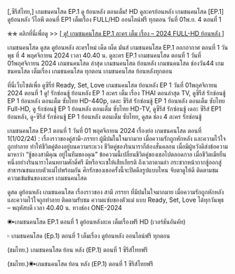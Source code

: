 [,ซีรีส์ไทย,] เกมชนคนโสด EP.1 ดู ย้อนหลัง ตอนเต็ม! HD ดูละครย้อนหลัง เกมชนคนโสด [EP.1] ดูย้อนหลัง วีไอพี ตอนที่ EP1 เต็มเรื่อง FULL/HD ออนไลน์ฟรี ทุกตอน วันที่ 01พ.ย. 4 ตอนที่ 1

✮✮ คลิกที่นี่เพื่อดู >> [[ ดู! เกมชนคนโสด EP.1 ละคร เต็ม เรื่อง – 2024 FULL-HD ย้อนหลัง ]](https://watch.playmovies.stream/th/tv/243403/)

เกมชนคนโสด ดูสด ดูย้อนหลัง ละครใหม่ เด็ด เผ็ด มันส์ เกมชนคนโสด EP.1 ออกอากาศ ตอนที่ 1 วันพุธ ที่ 4 พฤศจิกายน 2024 เวลา 40.40 น. ดูละคร EP.1 เกมชนคนโสด ตอนที่ 1 วันที่ 01พฤศจิกายน 2024 เกมชนคนโสด ล่าสุด เกมชนคนโสด ย้อนหลัง เกมชนคนโสด ช่องวัน44 เกมชนคนโสด เต็มเรื่อง เกมชนคนโสด ทุกตอน เกมชนคนโสด ย้อนหลังทุกตอน

ที่นี่เว็บไซต์เพื่อ ดูซีรี่ย์ Ready, Set, Love เกมชนคนโสด ย้อนหลัง EP 1 วันที่ 01พฤศจิกายน 2024 ตอนที่ 1 ดู! รักซ่อนชู้ ย้อนหลัง EP 1 ละคร เต็ม เรื่อง THAI ตอนล่าสุด TV, ดูซีรีส์ รักซ่อนชู้ EP 1 ย้อนหลัง ตอนเต็ม ซับไทย HD-440p, เดอะ ซีรีส์ รักซ่อนชู้ EP 1 ย้อนหลัง ตอนเต็ม ซับไทย Full-HD, ดู รักซ่อนชู้ EP 1 ย้อนหลัง ตอนเต็ม ซับไทย HD-TV, ดูซีรีส์ รักซ่อนชู้ เดอะ ซีรีส์ EP1 ย้อนหลัง, ดู-ซีรีส์ รักซ่อนชู้ EP 1 ย้อนหลัง ตอนเต็ม ซับไทย, ดูสด ช่อง 4 ละคร รักซ่อนชู้

เกมชนคนโสด EP.1 ตอนที่ 1 วันที่ 01 พฤศจิกายน 2024 เรื่องย่อ เกมชนคนโสด ตอนที่ 1(1/02/24) : เรื่องราวของคู่สามี-ภรรยา ผู้มีปมในใจมากมาย เมื่อความรักถูกหักหลัง และความไว้ใจถูกทำลาย ทำให้ชีวิตคู่ต้องอยู่บนความระแวง ชีวิตคู่ของรินนาราก็ต้องสั่นคลอน เมื่อมีผู้หวังดีส่งข้อความมาหาว่า “ชู้ของสามีคุณ อยู่ในทีมของคุณ” ข้อความนี้เปลี่ยนชีวิตคู่ของเธอไปตลอดกาล เมื่อชีวิตเมียยืนหนึ่งอย่างรินนาราโดนหยามศักดิ์ศรี มีหรือจะเซให้เสียเกียรติ ถึงเวลาตามล่า กระชากหน้ากากชู้ออกสู่สาธารณชนแบบตัวแม่ไปพร้อมกัน ศึกรักของเธอครั้งนี้จะปิดดีลรูปแบบไหน จับตาดูให้ดี ติดตามชมความเข้มข้นของละคร เกมชนคนโสด

ดูสด ดูย้อนหลัง เกมชนคนโสด เรื่องราวของ สามี ภรรยา ที่มีปมในใจมากมาย เมื่อความรักถูกหักหลัง และความไว้ใจถูกทำลาย ติดตามรับชม ความแซ่บของตัวแม่ แบบ Ready, Set, Love ได้ทุกวันพุธ – พฤหัสบดี เวลา 40.40 น. ทางช่อง ONE-2024

◉▸เกมชนคนโสด EP.1 ตอนที่ 1 ดูย้อนหลังละค เต็มเรื่องฟรี HD (เวอร์ชันอันคัท)

▹ เกมชนคนโสด (Ep.1) ตอนที่ 1 เต็มเรื่อง ดูย้อนหลัง ออนไลน์ฟรี ทุกตอน

(ชมไทย.) เกมชนคนโสด ย้อน หลัง (EP.1) ตอนที่ 1 ซีรีส์ไทยฟรี

(ชมไทย.)◉▸เกมชนคนโสด ย้อน หลัง (EP.1) ตอนที่ 1 ซีรีส์ไทยฟรี
